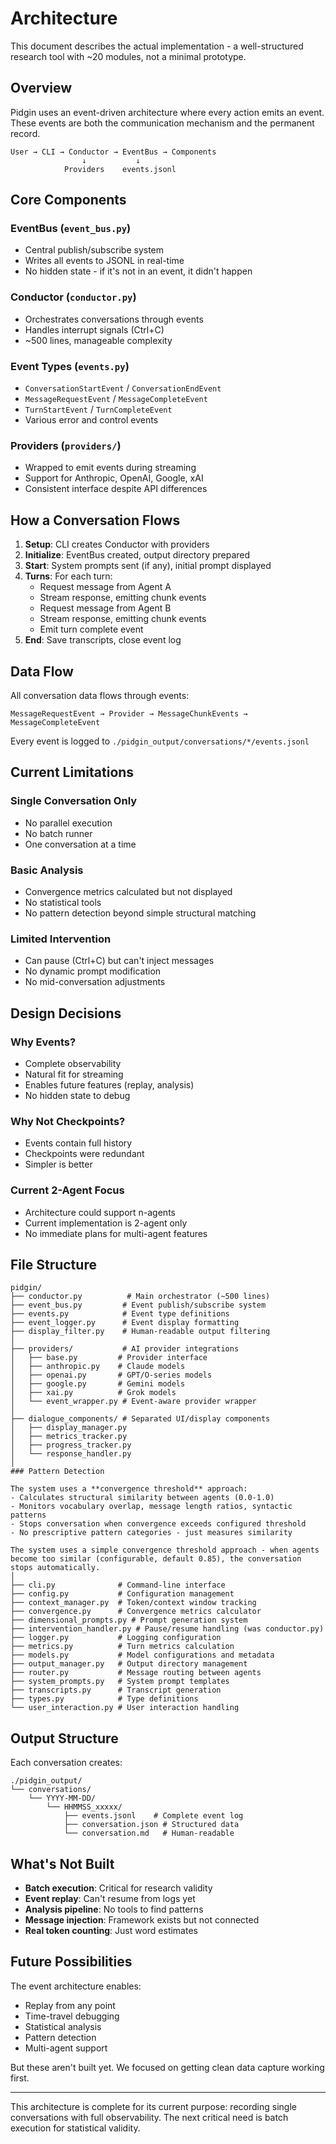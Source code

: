 # Architecture

This document describes the actual implementation - a well-structured research tool with ~20 modules, not a minimal prototype.

## Overview

Pidgin uses an event-driven architecture where every action emits an event. These events are both the communication mechanism and the permanent record.

```
User → CLI → Conductor → EventBus → Components
                ↓           ↓
            Providers    events.jsonl
```

## Core Components

### EventBus (`event_bus.py`)
- Central publish/subscribe system
- Writes all events to JSONL in real-time
- No hidden state - if it's not in an event, it didn't happen

### Conductor (`conductor.py`)
- Orchestrates conversations through events
- Handles interrupt signals (Ctrl+C)
- ~500 lines, manageable complexity

### Event Types (`events.py`)
- `ConversationStartEvent` / `ConversationEndEvent`
- `MessageRequestEvent` / `MessageCompleteEvent`
- `TurnStartEvent` / `TurnCompleteEvent`
- Various error and control events

### Providers (`providers/`)
- Wrapped to emit events during streaming
- Support for Anthropic, OpenAI, Google, xAI
- Consistent interface despite API differences

## How a Conversation Flows

1. **Setup**: CLI creates Conductor with providers
2. **Initialize**: EventBus created, output directory prepared
3. **Start**: System prompts sent (if any), initial prompt displayed
4. **Turns**: For each turn:
   - Request message from Agent A
   - Stream response, emitting chunk events
   - Request message from Agent B
   - Stream response, emitting chunk events
   - Emit turn complete event
5. **End**: Save transcripts, close event log

## Data Flow

All conversation data flows through events:
```
MessageRequestEvent → Provider → MessageChunkEvents → MessageCompleteEvent
```

Every event is logged to `./pidgin_output/conversations/*/events.jsonl`

## Current Limitations

### Single Conversation Only
- No parallel execution
- No batch runner
- One conversation at a time

### Basic Analysis
- Convergence metrics calculated but not displayed
- No statistical tools
- No pattern detection beyond simple structural matching

### Limited Intervention
- Can pause (Ctrl+C) but can't inject messages
- No dynamic prompt modification
- No mid-conversation adjustments

## Design Decisions

### Why Events?
- Complete observability
- Natural fit for streaming
- Enables future features (replay, analysis)
- No hidden state to debug

### Why Not Checkpoints?
- Events contain full history
- Checkpoints were redundant
- Simpler is better

### Current 2-Agent Focus
- Architecture could support n-agents
- Current implementation is 2-agent only
- No immediate plans for multi-agent features

## File Structure

```
pidgin/
├── conductor.py          # Main orchestrator (~500 lines)
├── event_bus.py         # Event publish/subscribe system
├── events.py            # Event type definitions
├── event_logger.py      # Event display formatting
├── display_filter.py    # Human-readable output filtering
│
├── providers/           # AI provider integrations
│   ├── base.py         # Provider interface
│   ├── anthropic.py    # Claude models
│   ├── openai.py       # GPT/O-series models
│   ├── google.py       # Gemini models
│   ├── xai.py          # Grok models
│   └── event_wrapper.py # Event-aware provider wrapper
│
├── dialogue_components/ # Separated UI/display components
│   ├── display_manager.py
│   ├── metrics_tracker.py
│   ├── progress_tracker.py
│   └── response_handler.py
│
### Pattern Detection

The system uses a **convergence threshold** approach:
- Calculates structural similarity between agents (0.0-1.0)
- Monitors vocabulary overlap, message length ratios, syntactic patterns
- Stops conversation when convergence exceeds configured threshold
- No prescriptive pattern categories - just measures similarity

The system uses a simple convergence threshold approach - when agents become too similar (configurable, default 0.85), the conversation stops automatically.
│
├── cli.py              # Command-line interface
├── config.py           # Configuration management
├── context_manager.py  # Token/context window tracking
├── convergence.py      # Convergence metrics calculator
├── dimensional_prompts.py # Prompt generation system
├── intervention_handler.py # Pause/resume handling (was conductor.py)
├── logger.py           # Logging configuration
├── metrics.py          # Turn metrics calculation
├── models.py           # Model configurations and metadata
├── output_manager.py   # Output directory management
├── router.py           # Message routing between agents
├── system_prompts.py   # System prompt templates
├── transcripts.py      # Transcript generation
├── types.py            # Type definitions
└── user_interaction.py # User interaction handling
```

## Output Structure

Each conversation creates:
```
./pidgin_output/
└── conversations/
    └── YYYY-MM-DD/
        └── HHMMSS_xxxxx/
            ├── events.jsonl    # Complete event log
            ├── conversation.json # Structured data
            └── conversation.md   # Human-readable
```

## What's Not Built

- **Batch execution**: Critical for research validity
- **Event replay**: Can't resume from logs yet
- **Analysis pipeline**: No tools to find patterns
- **Message injection**: Framework exists but not connected
- **Real token counting**: Just word estimates

## Future Possibilities

The event architecture enables:
- Replay from any point
- Time-travel debugging
- Statistical analysis
- Pattern detection
- Multi-agent support

But these aren't built yet. We focused on getting clean data capture working first.

---

This architecture is complete for its current purpose: recording single conversations with full observability. The next critical need is batch execution for statistical validity.
